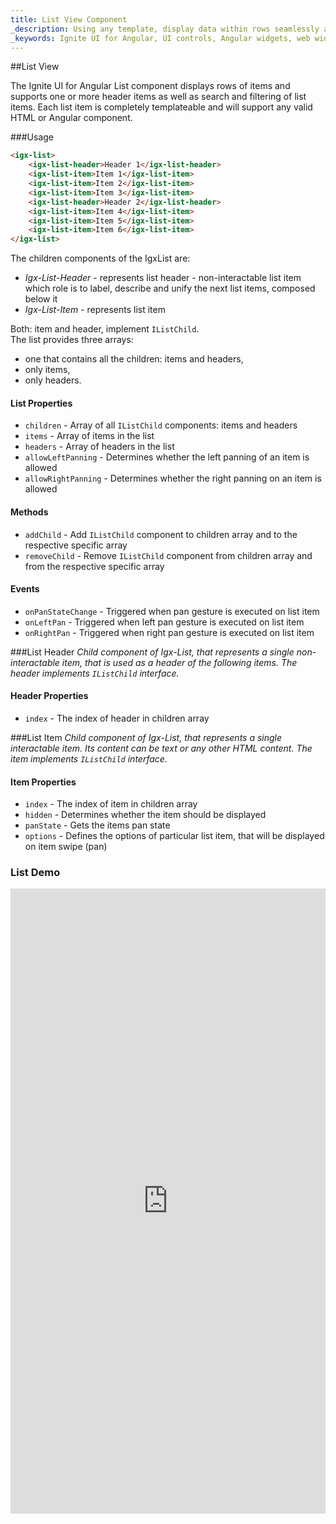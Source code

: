 ```yaml
---
title: List View Component 
_description: Using any template, display data within rows seamlessly and intuitively through a native Angular framework with Ignite UI for Angular List View component.
_keywords: Ignite UI for Angular, UI controls, Angular widgets, web widgets, UI widgets, Angular, Native Angular Components Suite, Native Angular Controls, Native Angular Components Library, Angular List View components, Angular List View controls
---
```


##List View
<p class="highlight">The Ignite UI for Angular List component displays rows of items and supports one or more header items as well as search and filtering of list items. Each list item is completely templateable and will support any valid HTML or Angular component. </p>
<div class="divider"></div>

###Usage
```html
<igx-list>
    <igx-list-header>Header 1</igx-list-header>
    <igx-list-item>Item 1</igx-list-item>
    <igx-list-item>Item 2</igx-list-item>
    <igx-list-item>Item 3</igx-list-item>
    <igx-list-header>Header 2</igx-list-header>
    <igx-list-item>Item 4</igx-list-item>
    <igx-list-item>Item 5</igx-list-item>
    <igx-list-item>Item 6</igx-list-item>
</igx-list>
```

The children components of the IgxList are:

- *Igx-List-Header* - represents list header - non-interactable list item which role is to label, describe and unify the next list items, composed below it
- *Igx-List-Item* - represents list item

Both: item and header, implement `IListChild`.  
The list provides three arrays: 

- one that contains all the children: items and headers,
- only items,
- only headers.

#### List Properties
- `children` - Array of all `IListChild` components: items and headers
- `items` - Array of items in the list
- `headers` - Array of headers in the list
- `allowLeftPanning` - Determines whether the left panning of an item is allowed
- `allowRightPanning` - Determines whether the right panning on an item is allowed

#### Methods
- `addChild` - Add `IListChild` component to children array and to the respective specific array
- `removeChild` - Remove `IListChild` component from children array and from the respective specific array

#### Events
- `onPanStateChange` - Triggered when pan gesture is executed on list item
- `onLeftPan` - Triggered when left pan gesture is executed on list item
- `onRightPan` - Triggered when right pan gesture is executed on list item
<div class="divider--half"></div>

###List Header
_Child component of Igx-List, that represents a single non-interactable item, that is used as a header of the following items. The header implements `IListChild` interface._

#### Header Properties
- `index` - The index of header in children array
<div class="divider--half"></div>

###List Item
_Child component of Igx-List, that represents a single interactable item. Its content can be text or any other HTML content. The item implements `IListChild` interface._

#### Item Properties
- `index` - The index of item in children array
- `hidden` - Determines whether the item should be displayed
- `panState` - Gets the items pan state
- `options` - Defines the options of particular list item, that will be displayed on item swipe (pan)
<div class="divider--half"></div>

### List Demo
<div class="sample-container" style="height:100%">
<iframe src='https://embed.plnkr.co/lBqSPM8X3hYEzkXxXhUY/?show=preview&sidebar=false' width="100%" height="1000px" seamless frameBorder="0"></inframe>
</div>